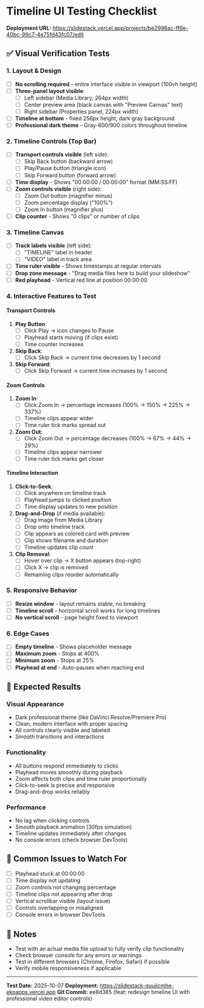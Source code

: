 # Timeline UI Testing Checklist

**Deployment URL:** https://slidestack.vercel.app/projects/be2998ac-ff6e-40bc-99c7-4e75fd43fc07/edit

## ✅ Visual Verification Tests

### 1. Layout & Design
- [ ] **No scrolling required** - entire interface visible in viewport (100vh height)
- [ ] **Three-panel layout visible**:
  - [ ] Left sidebar (Media Library, 264px width)
  - [ ] Center preview area (black canvas with "Preview Canvas" text)
  - [ ] Right sidebar (Properties panel, 224px width)
- [ ] **Timeline at bottom** - fixed 256px height, dark gray background
- [ ] **Professional dark theme** - Gray-800/900 colors throughout timeline

### 2. Timeline Controls (Top Bar)
- [ ] **Transport controls visible** (left side):
  - [ ] Skip Back button (backward arrow)
  - [ ] Play/Pause button (triangle icon)
  - [ ] Skip Forward button (forward arrow)
- [ ] **Time display** - Shows "00:00:00 / 00:00:00" format (MM:SS:FF)
- [ ] **Zoom controls visible** (right side):
  - [ ] Zoom Out button (magnifier minus)
  - [ ] Zoom percentage display ("100%")
  - [ ] Zoom In button (magnifier plus)
- [ ] **Clip counter** - Shows "0 clips" or number of clips

### 3. Timeline Canvas
- [ ] **Track labels visible** (left side):
  - [ ] "TIMELINE" label in header
  - [ ] "VIDEO" label in track area
- [ ] **Time ruler visible** - Shows timestamps at regular intervals
- [ ] **Drop zone message** - "Drag media files here to build your slideshow"
- [ ] **Red playhead** - Vertical red line at position 00:00:00

### 4. Interactive Features to Test

#### Transport Controls
1. **Play Button**:
   - [ ] Click Play → icon changes to Pause
   - [ ] Playhead starts moving (if clips exist)
   - [ ] Time counter increases

2. **Skip Back**:
   - [ ] Click Skip Back → current time decreases by 1 second

3. **Skip Forward**:
   - [ ] Click Skip Forward → current time increases by 1 second

#### Zoom Controls
1. **Zoom In**:
   - [ ] Click Zoom In → percentage increases (100% → 150% → 225% → 337%)
   - [ ] Timeline clips appear wider
   - [ ] Time ruler tick marks spread out

2. **Zoom Out**:
   - [ ] Click Zoom Out → percentage decreases (100% → 67% → 44% → 29%)
   - [ ] Timeline clips appear narrower
   - [ ] Time ruler tick marks get closer

#### Timeline Interaction
1. **Click-to-Seek**:
   - [ ] Click anywhere on timeline track
   - [ ] Playhead jumps to clicked position
   - [ ] Time display updates to new position

2. **Drag-and-Drop** (if media available):
   - [ ] Drag image from Media Library
   - [ ] Drop onto timeline track
   - [ ] Clip appears as colored card with preview
   - [ ] Clip shows filename and duration
   - [ ] Timeline updates clip count

3. **Clip Removal**:
   - [ ] Hover over clip → X button appears (top-right)
   - [ ] Click X → clip is removed
   - [ ] Remaining clips reorder automatically

### 5. Responsive Behavior
- [ ] **Resize window** - layout remains stable, no breaking
- [ ] **Timeline scroll** - horizontal scroll works for long timelines
- [ ] **No vertical scroll** - page height fixed to viewport

### 6. Edge Cases
- [ ] **Empty timeline** - Shows placeholder message
- [ ] **Maximum zoom** - Stops at 400%
- [ ] **Minimum zoom** - Stops at 25%
- [ ] **Playhead at end** - Auto-pauses when reaching end

## 🎯 Expected Results

### Visual Appearance
- Dark professional theme (like DaVinci Resolve/Premiere Pro)
- Clean, modern interface with proper spacing
- All controls clearly visible and labeled
- Smooth transitions and interactions

### Functionality
- All buttons respond immediately to clicks
- Playhead moves smoothly during playback
- Zoom affects both clips and time ruler proportionally
- Click-to-seek is precise and responsive
- Drag-and-drop works reliably

### Performance
- No lag when clicking controls
- Smooth playback animation (30fps simulation)
- Timeline updates immediately after changes
- No console errors (check browser DevTools)

## 🐛 Common Issues to Watch For

- [ ] Playhead stuck at 00:00:00
- [ ] Time display not updating
- [ ] Zoom controls not changing percentage
- [ ] Timeline clips not appearing after drop
- [ ] Vertical scrollbar visible (layout issue)
- [ ] Controls overlapping or misaligned
- [ ] Console errors in browser DevTools

## 📝 Notes

- Test with an actual media file upload to fully verify clip functionality
- Check browser console for any errors or warnings
- Test in different browsers (Chrome, Firefox, Safari) if possible
- Verify mobile responsiveness if applicable

---

**Test Date:** 2025-10-07
**Deployment:** https://slidestack-quuiicmhe-ekoapps.vercel.app
**Git Commit:** ee8d385 (feat: redesign timeline UI with professional video editor controls)
